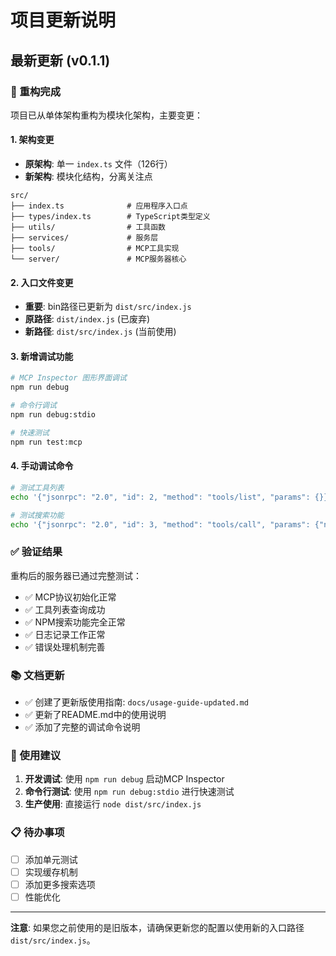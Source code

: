 # 项目更新说明

## 最新更新 (v0.1.1)

### 🔄 重构完成

项目已从单体架构重构为模块化架构，主要变更：

#### 1. 架构变更
- **原架构**: 单一 `index.ts` 文件（126行）
- **新架构**: 模块化结构，分离关注点

```
src/
├── index.ts              # 应用程序入口点
├── types/index.ts        # TypeScript类型定义
├── utils/                # 工具函数
├── services/             # 服务层
├── tools/                # MCP工具实现
└── server/               # MCP服务器核心
```

#### 2. 入口文件变更
- **重要**: bin路径已更新为 `dist/src/index.js`
- **原路径**: `dist/index.js` (已废弃)
- **新路径**: `dist/src/index.js` (当前使用)

#### 3. 新增调试功能

```bash
# MCP Inspector 图形界面调试
npm run debug

# 命令行调试
npm run debug:stdio

# 快速测试
npm run test:mcp
```

#### 4. 手动调试命令

```bash
# 测试工具列表
echo '{"jsonrpc": "2.0", "id": 2, "method": "tools/list", "params": {}}' | node dist/src/index.js

# 测试搜索功能
echo '{"jsonrpc": "2.0", "id": 3, "method": "tools/call", "params": {"name": "search_npm_packages", "arguments": {"query": "react"}}}' | node dist/src/index.js
```

### ✅ 验证结果

重构后的服务器已通过完整测试：

- ✅ MCP协议初始化正常
- ✅ 工具列表查询成功
- ✅ NPM搜索功能完全正常
- ✅ 日志记录工作正常
- ✅ 错误处理机制完善

### 📚 文档更新

- ✅ 创建了更新版使用指南: `docs/usage-guide-updated.md`
- ✅ 更新了README.md中的使用说明
- ✅ 添加了完整的调试命令说明

### 🚀 使用建议

1. **开发调试**: 使用 `npm run debug` 启动MCP Inspector
2. **命令行测试**: 使用 `npm run debug:stdio` 进行快速测试
3. **生产使用**: 直接运行 `node dist/src/index.js`

### 📋 待办事项

- [ ] 添加单元测试
- [ ] 实现缓存机制
- [ ] 添加更多搜索选项
- [ ] 性能优化

---

**注意**: 如果您之前使用的是旧版本，请确保更新您的配置以使用新的入口路径 `dist/src/index.js`。